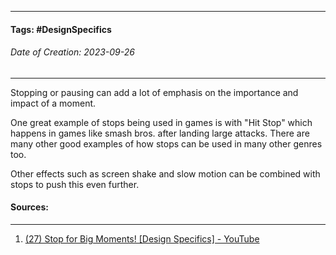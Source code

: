 __________________________________________________________________________
#### **Tags:** #DesignSpecifics
###### *Date of Creation: 2023-09-26*
__________________________________________________________________________

Stopping or pausing can add a lot of emphasis on the importance and impact of a moment.

One great example of stops being used in games is with "Hit Stop" which happens in games like smash bros. after landing large attacks. There are many other good examples of how stops can be used in many other genres too.

Other effects such as screen shake and slow motion can be combined with stops to push this even further.
#### Sources:
__________________________________________________________________________
1. [(27) Stop for Big Moments! [Design Specifics] - YouTube](https://www.youtube.com/watch?v=OdVkEOzdCPw&ab_channel=MasahiroSakuraionCreatingGames)